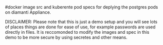#docker image src and kuberente pod specs for deplying the postgres pods on diamanti Appliance.

DISCLAIMER: Please note that this is just a demo setup and you will see lots of places things are done for ease of use, for example passwords are used directly in files. It is reccomonded to modify the images and spec in this demo to be more secure by using secretes and other means.
